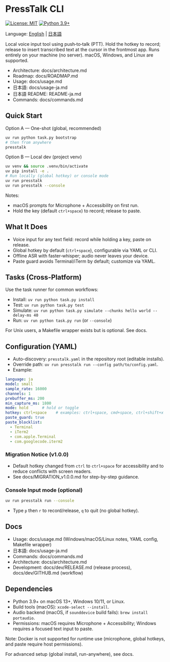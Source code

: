 # PressTalk CLI

[![License: MIT](https://img.shields.io/badge/License-MIT-yellow.svg)](https://opensource.org/licenses/MIT)
[![Python 3.9+](https://img.shields.io/badge/python-3.9+-blue.svg)](https://www.python.org/downloads/)

Language: [English](README.md) | [日本語](README-ja.md)

Local voice input tool using push‑to‑talk (PTT). Hold the hotkey to record; release to insert transcribed text at the cursor in the frontmost app. Runs entirely on your machine (no server). macOS, Windows, and Linux are supported.

- Architecture: docs/architecture.md
- Roadmap: docs/ROADMAP.md
- Usage: docs/usage.md
- 日本語: docs/usage-ja.md
- 日本語 README: README-ja.md
- Commands: docs/commands.md

## Quick Start

Option A — One-shot (global, recommended)
```bash
uv run python task.py bootstrap
# then from anywhere
presstalk
```

Option B — Local dev (project venv)
```bash
uv venv && source .venv/bin/activate
uv pip install -e .
# Run locally (global hotkey) or console mode
uv run presstalk
uv run presstalk --console
```
Notes:
- macOS prompts for Microphone + Accessibility on first run.
- Hold the key (default `ctrl+space`) to record; release to paste.

## What It Does
- Voice input for any text field: record while holding a key, paste on release.
- Global hotkey by default (`ctrl+space`), configurable via YAML or CLI.
- Offline ASR with faster‑whisper; audio never leaves your device.
- Paste guard avoids Terminal/iTerm by default; customize via YAML.

## Tasks (Cross-Platform)
Use the task runner for common workflows:
- Install: `uv run python task.py install`
- Test: `uv run python task.py test`
- Simulate: `uv run python task.py simulate --chunks hello world --delay-ms 40`
- Run: `uv run python task.py run` (or `--console`)

For Unix users, a Makefile wrapper exists but is optional. See docs.

## Configuration (YAML)
- Auto-discovery: `presstalk.yaml` in the repository root (editable installs).
- Override path: `uv run presstalk run --config path/to/config.yaml`.
- Example:
```yaml
language: ja
model: small
sample_rate: 16000
channels: 1
prebuffer_ms: 200
min_capture_ms: 1800
mode: hold      # hold or toggle
hotkey: ctrl+space    # examples: ctrl+space, cmd+space, ctrl+shift+x
paste_guard: true
paste_blocklist:
  - Terminal
  - iTerm2
  - com.apple.Terminal
  - com.googlecode.iterm2
```

### Migration Notice (v1.0.0)

- Default hotkey changed from `ctrl` to `ctrl+space` for accessibility and to reduce conflicts with screen readers.
- See docs/MIGRATION_v1.0.0.md for step-by-step guidance.

### Console Input mode (optional)

```bash
uv run presstalk run --console
```
- Type `p` then `r` to record/release, `q` to quit (no global hotkey).

## Docs
- Usage: docs/usage.md (Windows/macOS/Linux notes, YAML config, Makefile wrapper)
- 日本語: docs/usage-ja.md
- Commands: docs/commands.md
- Architecture: docs/architecture.md
- Development: docs/dev/RELEASE.md (release process), docs/dev/GITHUB.md (workflow)

## Dependencies

- Python 3.9+ on macOS 13+, Windows 10/11, or Linux.
- Build tools (macOS): `xcode-select --install`.
- Audio backend (macOS, if `sounddevice` build fails): `brew install portaudio`.
- Permissions: macOS requires Microphone + Accessibility; Windows requires a focused text input to paste.

Note: Docker is not supported for runtime use (microphone, global hotkeys, and paste require host permissions).

For advanced setup (global install, run-anywhere), see docs.
